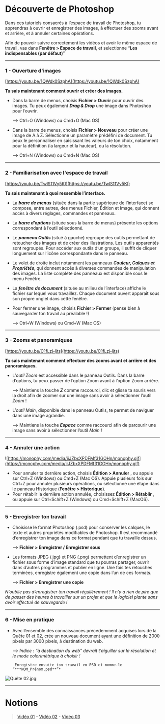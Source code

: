 # ****Découverte de Photoshop****

Dans ces tutoriels consacrés à l’espace de travail de Photoshop, tu apprendras à ouvrir et enregistrer des images, à effectuer des zooms avant et arrière, et à annuler certaines opérations.

Afin de pouvoir suivre correctement les vidéos et avoir le même espace de travail, vas dans **Fenêtre > Espace de travail**, et selectionne “**Les indispensables (par défaut)**”

---

### 1 - ****Ouverture d'images****

[https://youtu.be/1QWdk0SzphA](https://youtu.be/1QWdk0SzphA)

**Tu sais maintenant comment ouvrir et créer des images.**

- Dans la barre de menus, choisis **Fichier > Ouvrir** pour ouvrir des images. Tu peux également ***Drag & Drop*** une image dans Photoshop pour l’ouvrir.
    
    —> Ctrl+O (Windows) ou Cmd+O (Mac OS)
    
- Dans la barre de menus, choisis **Fichier > Nouveau** pour créer une image de A à Z. Sélectionne un paramètre prédéfini de document. Tu peux le personnaliser en saisissant les valeurs de ton choix, notamment pour la définition (la largeur et la hauteur), ou la résolution.
    
    —> Ctrl+N (Windows) ou Cmd+N (Mac OS)
    

---

### 2 - ****Familiarisation avec l'espace de travail****

[https://youtu.be/TwlS11Vy5KI](https://youtu.be/TwlS11Vy5KI)

**Tu sais maintenant à quoi ressemble l’interface.**

- La ***barre de menus*** (située dans la partie supérieure de l’interface) se compose, entre autres, des menus Fichier, Édition et Image, qui donnent accès à divers réglages, commandes et panneaux.
- La ***barre d’options*** (située sous la barre de menus) présente les options correspondant à l’outil sélectionné.
- Le ***panneau Outils*** (situé à gauche) regroupe des outils permettant de retoucher des images et de créer des illustrations. Les outils apparentés sont regroupés. Pour accéder aux outils d’un groupe, il suffit de cliquer longuement sur l’icône correspondante dans le panneau.
- Le volet de droite inclut notamment les panneaux ***Couleur, Calques et Propriétés***, qui donnent accès à diverses commandes de manipulation des images. La liste complète des panneaux est disponible sous le menu Fenêtre.
- La ***fenêtre** **de document*** (située au milieu de l’interface) affiche le fichier sur lequel vous travaillez. Chaque document ouvert apparaît sous son propre onglet dans cette fenêtre.
- Pour fermer une image, choisis **Fichier > Fermer** (pense bien à sauvegarder ton travail au préalable !)
    
    —> Ctrl+W (Windows) ou Cmd+W (Mac OS)
    

---

### 3 - Z****ooms et panoramiques****

[https://youtu.be/C1fLzj-ljts](https://youtu.be/C1fLzj-ljts)

**Tu sais maintenant comment effectuer des zooms avant et arrière et des panoramiques.**

- L’*outil Zoom* est accessible dans le panneau Outils. Dans la barre d’options, tu peux passer de l’option Zoom avant à l’option Zoom arrière.
    
    —> Maintiens la touche ***Z*** comme raccourci, clic et glisse ta souris vers la droit afin de zoomer sur une image sans avoir à sélectionner l’outil *Zoom* !
    
- L’*outil Main*, disponible dans le panneau Outils, te permet de naviguer dans une image agrandie.
    
    —> Maintiens la touche ***Espace*** comme raccourci afin de parcourir une image sans avoir à sélectionner l’outil *Main* ! 
    

---

### 4 - ****Annuler une action****

![https://monophy.com/media/iiJZbxXPDFMf31GOHn/monophy.gif](https://monophy.com/media/iiJZbxXPDFMf31GOHn/monophy.gif)

- Pour annuler ta dernière action, choisis **Édition > Annuler** , ou appuie sur Ctrl+Z (Windows) ou Cmd+Z (Mac OS). Appuie plusieurs fois sur Ctrl+Z pour annuler plusieurs opérations, ou sélectionne une étape dans le panneau Historique (**Fenêtre > Historique**).
- Pour rétablir la dernière action annulée, choisissez **Édition > Rétablir** , ou appuie sur Ctrl+Schift+Z (Windows) ou Cmd+Schift+Z (MacOS).

---

### 5 - ****Enregistrer ton travail****

- Choisisse le format Photoshop (.psd) pour conserver les calques, le texte et autres propriétés modifiables de Photoshop. Il est recommandé d’enregistrer ton image dans ce format pendant que tu travaille dessus.
    
    —> **Fichier > Enregistrer / Enregistrer sous**
    
- Les formats JPEG (.jpg) et PNG (.png) permettent d’enregistrer un fichier sous forme d’image standard que tu pourras partager, ouvrir dans d’autres programmes et publier en ligne. Une fois tes retouches terminées, enregistre également une copie dans l’un de ces formats.
    
     —> **Fichier > Enregistrer une copie**
    

*N’oublie pas d’enregistrer ton travail régulièrement ! Il n’y a rien de pire que de passer des heures à travailler sur un projet et que le logiciel plante sans avoir effectué de sauvegarde !*

---

### 6 - Mise en pratique

- Avec l’ensemble des connaissances précédemment acquises lors de la Quête 01 et 02, crée un nouveau document ayant une définition de 2000 pixels par 3000 pixels, à destination du web.
    
    *—> Indice : “à destination du web” devrait t’aiguiller sur la résolution et le mode colorimétrique à choisir !*
    

       Enregistre ensuite ton travail en PSD et nomme-le “***NOM_Prénom.psd**”*

![Quête 02.jpg](https://s3-us-west-2.amazonaws.com/secure.notion-static.com/02076aed-aaf4-4c6e-a43c-cbac424c02c4/Qute_02.jpg)

---

# Notions

> [Vidéo 01](https://www.youtube.com/watch?v=1QWdk0SzphA) - [Vidéo 02](https://www.youtube.com/watch?v=TwlS11Vy5KI) - [Vidéo 03](https://www.youtube.com/watch?v=C1fLzj-ljts)
>